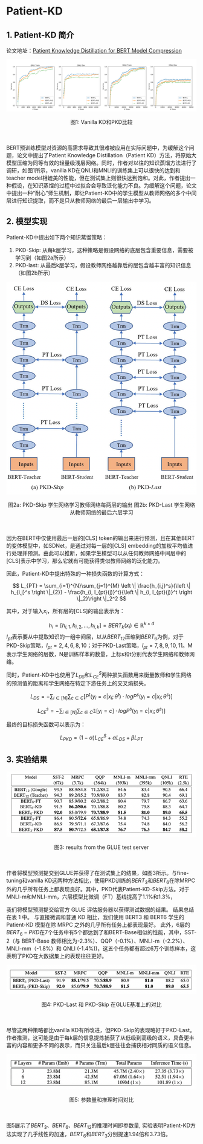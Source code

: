 # Patient-KD

## 1. Patient-KD 简介

论文地址：[Patient Knowledge Distillation for BERT Model Compression](https://www.aclweb.org/anthology/D19-1441.pdf)

![parameter counts](../../../images/model_compress/model_distill/PKD/comparasion_pkd_kd.png)

<center>图1: Vanilla KD和PKD比较</center><br></br>

BERT预训练模型对资源的高需求导致其很难被应用在实际问题中，为缓解这个问题，论文中提出了Patient Knowledge Distillation（Patient KD）方法，将原始大模型压缩为同等有效的轻量级浅层网络。同时，作者对以往的知识蒸馏方法进行了调研，如图1所示，vanilla KD在QNLI和MNLI的训练集上可以很快的达到和teacher model相媲美的性能，但在测试集上则很快达到饱和。对此，作者提出一种假设，在知识蒸馏的过程中过拟合会导致泛化能力不良。为缓解这个问题，论文中提出一种“耐心”师生机制，即让Patient-KD中的学生模型从教师网络的多个中间层进行知识提取，而不是只从教师网络的最后一层输出中学习。



## 2. 模型实现

Patient-KD中提出如下两个知识蒸馏策略：

1. PKD-Skip: 从每k层学习，这种策略是假设网络的底层包含重要信息，需要被学习到（如图2a所示）
2. PKD-last: 从最后k层学习，假设教师网络越靠后的层包含越丰富的知识信息（如图2b所示）

![parameter counts](../../../images/model_compress/model_distill/PKD/PKD.png)

<center>图2a: PKD-Skip 学生网络学习教师网络每两层的输出 图2b: PKD-Last 学生网络从教师网络的最后六层学习</center><br></br>

因为在BERT中仅使用最后一层的[CLS] token的输出来进行预测，且在其他BERT的变体模型中，如SDNet，是通过对每一层的[CLS] embedding的加权平均值进行处理并预测。由此可以推断，如果学生模型可以从任何教师网络中间层中的[CLS]表示中学习，那么它就有可能获得类似教师网络的泛化能力。

因此，Patient-KD中提出特殊的一种损失函数的计算方式：


$$
L_{PT} = \sum_{i=1}^{N}\sum_{j=1}^{M} \left \| \frac{h_{i,j}^s}{\left \| h_{i,j}^s \right \|_{2}} - \frac{h_{i, I_{pt}(j)}^t}{\left \| h_{i, I_{pt}(j)}^t \right \|_2}\right \|_2^2
$$

其中，对于输入$x_i$，所有层的[CLS]的输出表示为：


$$
h_i = [h_{i,1}, h_{i,2},..., h_{i,k}] = BERT_{k}(x_i) \in \mathbb{R}^{k\times d}​
$$
$I_{pt}$表示要从中提取知识的一组中间层，以从$BERT_{12}$压缩到$BERT_6$为例，对于PKD-Skip策略，$I_{pt} = {2,4,6,8,10}$；对于PKD-Last策略，$I_{pt} = {7,8,9,10,11}$。M表示学生网络的层数，N是训练样本的数量，上标s和t分别代表学生网络和教师网络。

同时，Patient-KD中也使用了$L_{DS}$和$L_{CE}^S$两种损失函数用来衡量教师和学生网络的预测值的距离和学生网络在特定下游任务上的交叉熵损失。


$$
L_{DS}=-\sum_{i \in [N]} \sum_{c \in C}[P^t(y_i = c|x_i;\hat{\theta}^t)\cdot log P^s(y_i = c |x_i; \theta^s)]
$$

$$
L_{CE}^s=-\sum_{i \in [N]} \sum_{c \in C}\mathbb{1}[y_i=c]\cdot log P^s(y_i = c|x_i;\theta^s)]
$$

最终的目标损失函数可以表示为：


$$
L_{PKD} = (1-\alpha)L_{CE}^S+\alpha L_{DS} + \beta L_{PT}
$$


## 3. 实验结果

![parameter counts](../../../images/model_compress/model_distill/PKD/result_GLUE.png)

<center>图3: results from the GLUE test server</center><br></br>

作者将模型预测提交到GLUE并获得了在测试集上的结果，如图3所示。与fine-tuning和vanilla KD这两种方法相比，使用PKD训练的$BERT_3$和$BERT_6$在除MRPC外的几乎所有任务上都表现良好。其中，PKD代表Patient-KD-Skip方法。对于MNLI-m和MNLI-mm，六层模型比微调（FT）基线提高了1.1%和1.3%，


我们将模型预测提交给官方 GLUE 评估服务器以获得测试数据的结果。 结果总结在表 1 中。 与直接微调和普通 KD 相比，我们使用 BERT3 和 BERT6 学生的 Patient-KD 模型在除 MRPC 之外的几乎所有任务上都表现最好。 此外，6层的$BERT_{6}-PKD$在7个任务中有5个都达到了和BERT-Base相似的性能，其中，SST-2（与 BERT-Base 教师相比为-2.3%）、QQP（-0.1%）、MNLI-m（-2.2%）、MNLI-mm（-1.8%）和 QNLI (-1.4%))，这五个任务都有超过6万个训练样本，这表明了PKD在大数据集上的表现往往更好。

![parameter counts](../../../images/model_compress/model_distill/PKD/last_skip_comparasion.png)

<center>图4: PKD-Last 和 PKD-Skip 在GLUE基准上的对比 </center><br></br>

尽管这两种策略都比vanilla KD有所改进，但PKD-Skip的表现略好于PKD-Last。作者推测，这可能是由于每k层的信息提炼捕获了从低级到高级的语义，具备更丰富的内容和更多不同的表示，而只关注最后k层往往会捕获相对同质的语义信息。

![parameter counts](../../../images/model_compress/model_distill/PKD/parameters.png)

<center>图5: 参数量和推理时间对比</center><br></br>

图5展示了$BERT_3$、$BERT_6$、$BERT_12$的推理时间即参数量, 实验表明Patient-KD方法实现了几乎线性的加速，$BERT_6$和$BERT_3$分别提速1.94倍和3.73倍。
